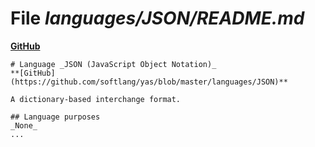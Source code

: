 # File _languages/JSON/README.md_
**[GitHub](https://github.com/softlang/yas/blob/master/languages/JSON/README.md)**
```
# Language _JSON (JavaScript Object Notation)_
**[GitHub](https://github.com/softlang/yas/blob/master/languages/JSON)**

A dictionary-based interchange format.

## Language purposes
_None_
...
```
